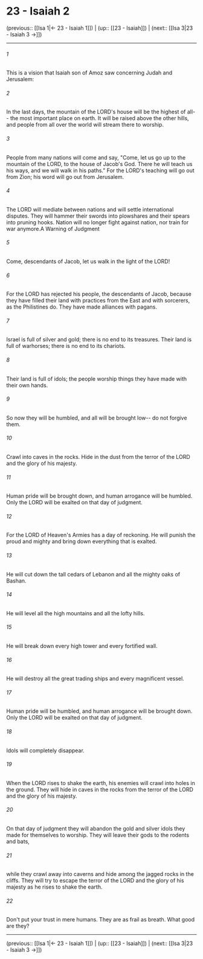 # 23 - Isaiah 2

(previous:: [[Isa 1|← 23 - Isaiah 1]]) | (up:: [[23 - Isaiah]]) | (next:: [[Isa 3|23 - Isaiah 3 →]])

***


###### 1 
This is a vision that Isaiah son of Amoz saw concerning Judah and Jerusalem: 

###### 2 
In the last days, the mountain of the LORD's house will be the highest of all-- the most important place on earth. It will be raised above the other hills, and people from all over the world will stream there to worship. 

###### 3 
People from many nations will come and say, "Come, let us go up to the mountain of the LORD, to the house of Jacob's God. There he will teach us his ways, and we will walk in his paths." For the LORD's teaching will go out from Zion; his word will go out from Jerusalem. 

###### 4 
The LORD will mediate between nations and will settle international disputes. They will hammer their swords into plowshares and their spears into pruning hooks. Nation will no longer fight against nation, nor train for war anymore.A Warning of Judgment 

###### 5 
Come, descendants of Jacob, let us walk in the light of the LORD! 

###### 6 
For the LORD has rejected his people, the descendants of Jacob, because they have filled their land with practices from the East and with sorcerers, as the Philistines do. They have made alliances with pagans. 

###### 7 
Israel is full of silver and gold; there is no end to its treasures. Their land is full of warhorses; there is no end to its chariots. 

###### 8 
Their land is full of idols; the people worship things they have made with their own hands. 

###### 9 
So now they will be humbled, and all will be brought low-- do not forgive them. 

###### 10 
Crawl into caves in the rocks. Hide in the dust from the terror of the LORD and the glory of his majesty. 

###### 11 
Human pride will be brought down, and human arrogance will be humbled. Only the LORD will be exalted on that day of judgment. 

###### 12 
For the LORD of Heaven's Armies has a day of reckoning. He will punish the proud and mighty and bring down everything that is exalted. 

###### 13 
He will cut down the tall cedars of Lebanon and all the mighty oaks of Bashan. 

###### 14 
He will level all the high mountains and all the lofty hills. 

###### 15 
He will break down every high tower and every fortified wall. 

###### 16 
He will destroy all the great trading ships and every magnificent vessel. 

###### 17 
Human pride will be humbled, and human arrogance will be brought down. Only the LORD will be exalted on that day of judgment. 

###### 18 
Idols will completely disappear. 

###### 19 
When the LORD rises to shake the earth, his enemies will crawl into holes in the ground. They will hide in caves in the rocks from the terror of the LORD and the glory of his majesty. 

###### 20 
On that day of judgment they will abandon the gold and silver idols they made for themselves to worship. They will leave their gods to the rodents and bats, 

###### 21 
while they crawl away into caverns and hide among the jagged rocks in the cliffs. They will try to escape the terror of the LORD and the glory of his majesty as he rises to shake the earth. 

###### 22 
Don't put your trust in mere humans. They are as frail as breath. What good are they?

***

(previous:: [[Isa 1|← 23 - Isaiah 1]]) | (up:: [[23 - Isaiah]]) | (next:: [[Isa 3|23 - Isaiah 3 →]])
